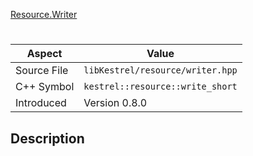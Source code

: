 [Resource.Writer](index.md)
# 
| Aspect | Value |
| --- | --- |
| Source File | `libKestrel/resource/writer.hpp` |
| C++ Symbol | `kestrel::resource::write_short` |
| Introduced | Version 0.8.0 |
## Description

